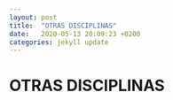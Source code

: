 ```yaml
---
layout: post
title:  "OTRAS DISCIPLINAS"
date:   2020-05-13 20:09:23 +0200
categories: jekyll update
---
```


# OTRAS DISCIPLINAS
